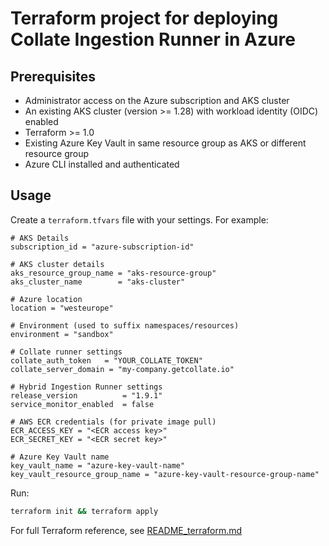 # Terraform project for deploying Collate Ingestion Runner in Azure

## Prerequisites

- Administrator access on the Azure subscription and AKS cluster
- An existing AKS cluster (version >= 1.28) with workload identity (OIDC) enabled
- Terraform >= 1.0
- Existing Azure Key Vault in same resource group as AKS or different resource group
- Azure CLI installed and authenticated

## Usage

Create a `terraform.tfvars` file with your settings. For example:
```hcl
# AKS Details
subscription_id = "azure-subscription-id"

# AKS cluster details
aks_resource_group_name = "aks-resource-group"
aks_cluster_name        = "aks-cluster"

# Azure location
location = "westeurope"

# Environment (used to suffix namespaces/resources)
environment = "sandbox"

# Collate runner settings
collate_auth_token   = "YOUR_COLLATE_TOKEN"
collate_server_domain = "my-company.getcollate.io"

# Hybrid Ingestion Runner settings
release_version          = "1.9.1"
service_monitor_enabled  = false

# AWS ECR credentials (for private image pull)
ECR_ACCESS_KEY = "<ECR access key>"
ECR_SECRET_KEY = "<ECR secret key>"

# Azure Key Vault name
key_vault_name = "azure-key-vault-name"
key_vault_resource_group_name = "azure-key-vault-resource-group-name"
```

Run:
```bash
terraform init && terraform apply
```

For full Terraform reference, see [README_terraform.md](README_terraform.md)